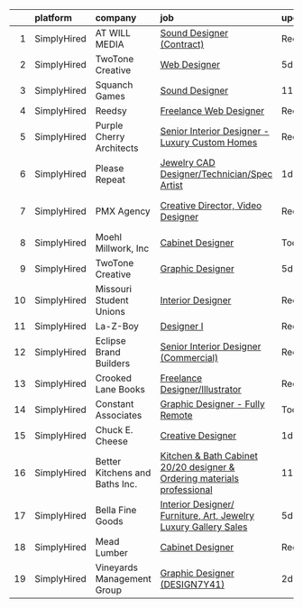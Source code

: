 

|    | platform    | company                        | job                                                                                                                                                                                   | update_time   | location                     |
|---:|:------------|:-------------------------------|:--------------------------------------------------------------------------------------------------------------------------------------------------------------------------------------|:--------------|:-----------------------------|
|  1 | SimplyHired | AT WILL MEDIA                  | [Sound Designer (Contract)](https://www.simplyhired.com/job/A8J3OHbNiyMLbVFnIUfy0ozJJiTZfcE14SmK3bIR7bWPApEHFt1A1g?q=creative+designer)                                               | Recently      | Remote                       |
|  2 | SimplyHired | TwoTone Creative               | [Web Designer](https://www.simplyhired.com/job/J866eTvvrI3M9-UUqiYBCtvOawflB4bK6LGlHGZc6t4-xVTH_5j7sg?q=creative+designer)                                                            | 5d            | West Des Moines, IA          |
|  3 | SimplyHired | Squanch Games                  | [Sound Designer](https://www.simplyhired.com/job/nt24aAN7yZxlbbFuk_zQ-0h3N40VSWq6VM6Mnb59l2nRFcGnCl5bZg?q=creative+designer)                                                          | 11d           | Remote                       |
|  4 | SimplyHired | Reedsy                         | [Freelance Web Designer](https://www.simplyhired.com/job/quJq5yLyFpo1TLrNLIk1r1CIAJTB-9bh0ExZ3h2TznywH3shS3UZsw?q=creative+designer)                                                  | Recently      | Remote                       |
|  5 | SimplyHired | Purple Cherry Architects       | [Senior Interior Designer - Luxury Custom Homes](https://www.simplyhired.com/job/DKtXosXZCIU2Q1IIo86h5VbTwhG8k5EBXMBMePtzKPOxzitcKQXwxA?q=creative+designer)                          | Recently      | Charlottesville, VA          |
|  6 | SimplyHired | Please Repeat                  | [Jewelry CAD Designer/Technician/Spec Artist](https://www.simplyhired.com/job/Q1gK2NXgvWjUTRXULLKK5Q8J-EYw-lI_6MzvXnNI4Pzl7CayrNcZoA?q=creative+designer)                             | 1d            | Sunrise, FL                  |
|  7 | SimplyHired | PMX Agency                     | [Creative Director, Video Designer](https://www.simplyhired.com/job/UNpBMWB7ywdb8rXkmD3YIGk29ekn1OEf5_Vcq2sAvh4IhQNABXeF2A?q=creative+designer)                                       | Recently      | Minneapolis, MN +2 locations |
|  8 | SimplyHired | Moehl Millwork, Inc            | [Cabinet Designer](https://www.simplyhired.com/job/69W4xOnly-GjkZcy73saoa5XOKDd3Ta0vQnzOq4hQoRaMlyAdGHZ_w?q=creative+designer)                                                        | Today         | Ankeny, IA                   |
|  9 | SimplyHired | TwoTone Creative               | [Graphic Designer](https://www.simplyhired.com/job/kAe5lR9Px7NwMAY4SPuTbuRzxW-ZuQkN5M6vRciQ2qE1Z67USuaekg?q=creative+designer)                                                        | 5d            | West Des Moines, IA          |
| 10 | SimplyHired | Missouri Student Unions        | [Interior Designer](https://www.simplyhired.com/job/qY0gjasuLTaAiSx5KmJjpAZKcOBMh6YaRmcjkz3SA3w3PVNVPjAwbg?q=creative+designer)                                                       | Recently      | Columbia, MO                 |
| 11 | SimplyHired | La-Z-Boy                       | [Designer I](https://www.simplyhired.com/job/C9xxRPr73oyFF2Qznu8m2rh9ECPgKNm8NIacRK6NItDhJosSYDnhjg?q=creative+designer)                                                              | Recently      | Lancaster, PA                |
| 12 | SimplyHired | Eclipse Brand Builders         | [Senior Interior Designer (Commercial)](https://www.simplyhired.com/job/O31U44uTvCk6Md1bmIgfETA3an8SYJZ4OGX3bWRyC4ZDMFwFD5AwCg?q=creative+designer)                                   | Recently      | Suwanee, GA                  |
| 13 | SimplyHired | Crooked Lane Books             | [Freelance Designer/Illustrator](https://www.simplyhired.com/job/UhExaaYu1t4V71-D418Rl8bP7ITf3P-8-IaObyNXzN5HjI7MoCcq4w?q=creative+designer)                                          | Recently      | Remote                       |
| 14 | SimplyHired | Constant Associates            | [Graphic Designer - Fully Remote](https://www.simplyhired.com/job/pGZ802ukUk2hxINN2KiJxe9C5kwg1sb3zdM-0Vps48YVrTOVBeA7Cg?q=creative+designer)                                         | Today         | Remote                       |
| 15 | SimplyHired | Chuck E. Cheese                | [Creative Designer](https://www.simplyhired.com/job/NcGRir3Ggf9bMJKKAhKINlW98xrw43uKfYCx6cPy-A1fEOnMyOVLaA?q=creative+designer)                                                       | 1d            | Phoenix, AZ +1 location      |
| 16 | SimplyHired | Better Kitchens and Baths Inc. | [Kitchen & Bath Cabinet 20/20 designer & Ordering materials professional](https://www.simplyhired.com/job/1kLN3t52HD0VOYuf4jiSnBy-axQCnAmIOvEVIsXV7viEO2DShtfgVg?q=creative+designer) | 11d           | Richmond, VA                 |
| 17 | SimplyHired | Bella Fine Goods               | [Interior Designer/ Furniture, Art, Jewelry Luxury Gallery Sales](https://www.simplyhired.com/job/rBVTdkXwM1mSn1jhPGD1GqxSWef5Vieidgo8SbIc835-vPEWEo0Xow?q=creative+designer)         | 5d            | Jackson, WY                  |
| 18 | SimplyHired | Mead Lumber                    | [Cabinet Designer](https://www.simplyhired.com/job/JOweUw_l3pDPsqtIg-3gorBXWYvW_IStT4VkQXlyHLdhruJ2QjvyDg?q=creative+designer)                                                        | Recently      | Kearney, NE                  |
| 19 | SimplyHired | Vineyards Management Group     | [Graphic Designer (DESIGN7Y41)](https://www.simplyhired.com/job/OHUJdoelnfo-FVOG5T75g4W-Dx05T0yvVJvQD3PWpGYaezuzpKN4pQ?q=creative+designer)                                           | 2d            | Des Moines, IA +44 locations |